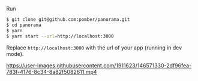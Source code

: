 Run

```bash
$ git clone git@github.com:pomber/panorama.git
$ cd panorama
$ yarn
$ yarn start --url=http://localhost:3000
```

Replace `http://localhost:3000` with the url of your app (running in dev mode).

https://user-images.githubusercontent.com/1911623/146571330-2df96fea-783f-4176-8c34-8a82f5082611.mp4
